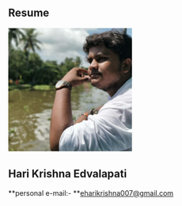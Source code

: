 ## Resume
<img src="headshot.jpeg" width="250" height="250">

## Hari Krishna Edvalapati

**personal e-mail:- **eharikrishna007@gmail.com
